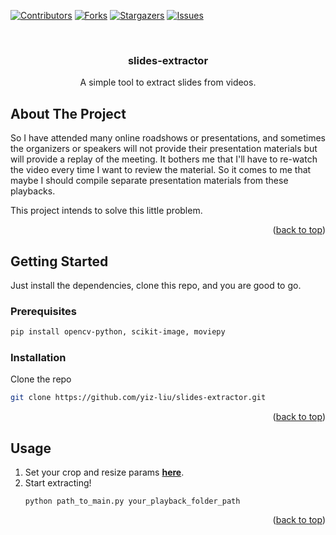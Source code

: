 <!-- Improved compatibility of back to top link: See: https://github.com/othneildrew/Best-README-Template/pull/73 -->
<a name="readme-top"></a>
<!--
*** Thanks for checking out the Best-README-Template. If you have a suggestion
*** that would make this better, please fork the repo and create a pull request
*** or simply open an issue with the tag "enhancement".
*** Don't forget to give the project a star!
*** Thanks again! Now go create something AMAZING! :D
-->



<!-- PROJECT SHIELDS -->
<!--
*** I'm using markdown "reference style" links for readability.
*** Reference links are enclosed in brackets [ ] instead of parentheses ( ).
*** See the bottom of this document for the declaration of the reference variables
*** for contributors-url, forks-url, etc. This is an optional, concise syntax you may use.
*** https://www.markdownguide.org/basic-syntax/#reference-style-links
-->
[![Contributors][contributors-shield]][contributors-url]
[![Forks][forks-shield]][forks-url]
[![Stargazers][stars-shield]][stars-url]
[![Issues][issues-shield]][issues-url]
<!-- [![MIT License][license-shield]][license-url]
[![LinkedIn][linkedin-shield]][linkedin-url] -->



<!-- PROJECT LOGO -->
<br />
<div align="center">
<!-- 
  <a href="https://github.com/yiz-liu/slides-extractor">
    <img src="images/logo.png" alt="Logo" width="80" height="80">
  </a>
-->

<h3 align="center">slides-extractor</h3>

  <p align="center">
    A simple tool to extract slides from videos.
    <!-- <br />
    <a href="https://github.com/yiz-liu/slides-extractor"><strong>Explore the docs »</strong></a>
    <br />
    <br />
    <a href="https://github.com/yiz-liu/slides-extractor">View Demo</a>
    ·
    <a href="https://github.com/yiz-liu/slides-extractor/issues">Report Bug</a>
    ·
    <a href="https://github.com/yiz-liu/slides-extractor/issues">Request Feature</a> -->
  </p>
</div>



<!-- TABLE OF CONTENTS -->
<!-- 
<details>
  <summary>Table of Contents</summary>
  <ol>
    <li>
      <a href="#about-the-project">About The Project</a>
      <ul>
        <li><a href="#built-with">Built With</a></li>
      </ul>
    </li>
    <li>
      <a href="#getting-started">Getting Started</a>
      <ul>
        <li><a href="#prerequisites">Prerequisites</a></li>
        <li><a href="#installation">Installation</a></li>
      </ul>
    </li>
    <li><a href="#usage">Usage</a></li>
    <li><a href="#roadmap">Roadmap</a></li>
    <li><a href="#contributing">Contributing</a></li>
    <li><a href="#license">License</a></li>
    <li><a href="#contact">Contact</a></li>
    <li><a href="#acknowledgments">Acknowledgments</a></li>
  </ol>
</details>
 -->


<!-- ABOUT THE PROJECT -->
## About The Project

<!-- [![Product Name Screen Shot][product-screenshot]](https://example.com) -->

So I have attended many online roadshows or presentations, and sometimes the organizers or speakers will not provide their presentation materials but will provide a replay of the meeting. It bothers me that I'll have to re-watch the video every time I want to review the material. So it comes to me that maybe I should compile separate presentation materials from these playbacks.

This project intends to solve this little problem.

<p align="right">(<a href="#readme-top">back to top</a>)</p>


<!-- 
### Built With

* [![Next][Next.js]][Next-url]
* [![React][React.js]][React-url]
* [![Vue][Vue.js]][Vue-url]
* [![Angular][Angular.io]][Angular-url]
* [![Svelte][Svelte.dev]][Svelte-url]
* [![Laravel][Laravel.com]][Laravel-url]
* [![Bootstrap][Bootstrap.com]][Bootstrap-url]
* [![JQuery][JQuery.com]][JQuery-url]

<p align="right">(<a href="#readme-top">back to top</a>)</p>
 -->


<!-- GETTING STARTED -->
## Getting Started

Just install the dependencies, clone this repo, and you are good to go.

### Prerequisites

  ```sh
  pip install opencv-python, scikit-image, moviepy
  ```

### Installation

Clone the repo
```sh
git clone https://github.com/yiz-liu/slides-extractor.git
```

<p align="right">(<a href="#readme-top">back to top</a>)</p>



<!-- USAGE EXAMPLES -->
## Usage

1. Set your crop and resize params [**here**](./main.py#L92).
2. Start extracting!
    ```
    python path_to_main.py your_playback_folder_path
    ```

<!-- _For more examples, please refer to the [Documentation](https://example.com)_ -->

<p align="right">(<a href="#readme-top">back to top</a>)</p>



<!-- ROADMAP -->
<!-- 
## Roadmap

- [ ] Feature 1
- [ ] Feature 2
- [ ] Feature 3
    - [ ] Nested Feature

See the [open issues](https://github.com/yiz-liu/slides-extractor/issues) for a full list of proposed features (and known issues).

<p align="right">(<a href="#readme-top">back to top</a>)</p>
 -->


<!-- CONTRIBUTING -->
<!-- 
## Contributing

Contributions are what make the open source community such an amazing place to learn, inspire, and create. Any contributions you make are **greatly appreciated**.

If you have a suggestion that would make this better, please fork the repo and create a pull request. You can also simply open an issue with the tag "enhancement".
Don't forget to give the project a star! Thanks again!

1. Fork the Project
2. Create your Feature Branch (`git checkout -b feature/AmazingFeature`)
3. Commit your Changes (`git commit -m 'Add some AmazingFeature'`)
4. Push to the Branch (`git push origin feature/AmazingFeature`)
5. Open a Pull Request

<p align="right">(<a href="#readme-top">back to top</a>)</p>
 -->


<!-- LICENSE -->
<!-- 
## License

Distributed under the MIT License. See `LICENSE.txt` for more information.

<p align="right">(<a href="#readme-top">back to top</a>)</p>
 -->


<!-- CONTACT -->
<!-- 
## Contact

Your Name - [@twitter_handle](https://twitter.com/twitter_handle) - liu_yizhou@outlook.com

Project Link: [https://github.com/yiz-liu/slides-extractor](https://github.com/yiz-liu/slides-extractor)

<p align="right">(<a href="#readme-top">back to top</a>)</p>
 -->


<!-- ACKNOWLEDGMENTS -->
<!-- 
## Acknowledgments

* []()
* []()
* []()

<p align="right">(<a href="#readme-top">back to top</a>)</p>
 -->


<!-- MARKDOWN LINKS & IMAGES -->
<!-- https://www.markdownguide.org/basic-syntax/#reference-style-links -->
[contributors-shield]: https://img.shields.io/github/contributors/yiz-liu/slides-extractor.svg?style=for-the-badge
[contributors-url]: https://github.com/yiz-liu/slides-extractor/graphs/contributors
[forks-shield]: https://img.shields.io/github/forks/yiz-liu/slides-extractor.svg?style=for-the-badge
[forks-url]: https://github.com/yiz-liu/slides-extractor/network/members
[stars-shield]: https://img.shields.io/github/stars/yiz-liu/slides-extractor.svg?style=for-the-badge
[stars-url]: https://github.com/yiz-liu/slides-extractor/stargazers
[issues-shield]: https://img.shields.io/github/issues/yiz-liu/slides-extractor.svg?style=for-the-badge
[issues-url]: https://github.com/yiz-liu/slides-extractor/issues
[license-shield]: https://img.shields.io/github/license/yiz-liu/slides-extractor.svg?style=for-the-badge
[license-url]: https://github.com/yiz-liu/slides-extractor/blob/master/LICENSE.txt
[linkedin-shield]: https://img.shields.io/badge/-LinkedIn-black.svg?style=for-the-badge&logo=linkedin&colorB=555
[linkedin-url]: https://linkedin.com/in/linkedin_username
[product-screenshot]: images/screenshot.png
[Next.js]: https://img.shields.io/badge/next.js-000000?style=for-the-badge&logo=nextdotjs&logoColor=white
[Next-url]: https://nextjs.org/
[React.js]: https://img.shields.io/badge/React-20232A?style=for-the-badge&logo=react&logoColor=61DAFB
[React-url]: https://reactjs.org/
[Vue.js]: https://img.shields.io/badge/Vue.js-35495E?style=for-the-badge&logo=vuedotjs&logoColor=4FC08D
[Vue-url]: https://vuejs.org/
[Angular.io]: https://img.shields.io/badge/Angular-DD0031?style=for-the-badge&logo=angular&logoColor=white
[Angular-url]: https://angular.io/
[Svelte.dev]: https://img.shields.io/badge/Svelte-4A4A55?style=for-the-badge&logo=svelte&logoColor=FF3E00
[Svelte-url]: https://svelte.dev/
[Laravel.com]: https://img.shields.io/badge/Laravel-FF2D20?style=for-the-badge&logo=laravel&logoColor=white
[Laravel-url]: https://laravel.com
[Bootstrap.com]: https://img.shields.io/badge/Bootstrap-563D7C?style=for-the-badge&logo=bootstrap&logoColor=white
[Bootstrap-url]: https://getbootstrap.com
[JQuery.com]: https://img.shields.io/badge/jQuery-0769AD?style=for-the-badge&logo=jquery&logoColor=white
[JQuery-url]: https://jquery.com 

